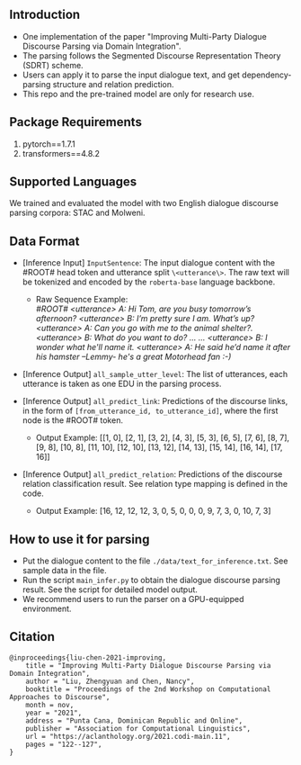 ## Introduction
* One implementation of the paper "Improving Multi-Party Dialogue Discourse Parsing via Domain Integration". <br>
* The parsing follows the Segmented Discourse Representation Theory (SDRT) scheme. <br>
* Users can apply it to parse the input dialogue text, and get dependency-parsing structure and relation prediction. <br>
* This repo and the pre-trained model are only for research use. <br>

## Package Requirements
1. pytorch==1.7.1
2. transformers==4.8.2

## Supported Languages
We trained and evaluated the model with two English dialogue discourse parsing corpora: STAC and Molweni. <br>

## Data Format
* [Inference Input] `InputSentence`: The input dialogue content with the #ROOT# head token and utterance split `\<utterance\>`. The raw text will be tokenized and encoded by the `roberta-base` language backbone. <br>
    * Raw Sequence Example: <br>
    *#ROOT# \<utterance\> A: Hi Tom, are you busy tomorrow’s afternoon? \<utterance\> B: I’m pretty sure I am. What’s up? \<utterance\> A: Can you go with me to the animal shelter?. \<utterance\> B: What do you want to do? ... ... \<utterance\> B: I wonder what he'll name it. \<utterance\> A: He said he’d name it after his hamster –Lemmy- he's a great Motorhead fan :-)*

* [Inference Output] `all_sample_utter_level`: The list of utterances, each utterance is taken as one EDU in the parsing process. <br>
    
* [Inference Output] `all_predict_link`: Predictions of the discourse links, in the form of `[from_utterance_id, to_utterance_id]`, where the first node is the #ROOT# token. <br>
    * Output Example: [[1, 0], [2, 1], [3, 2], [4, 3], [5, 3], [6, 5], [7, 6], [8, 7], [9, 8], [10, 8], [11, 10], [12, 10], [13, 12], [14, 13], [15, 14], [16, 14], [17, 16]] <br>
    
* [Inference Output] `all_predict_relation`: Predictions of the discourse relation classification result. See relation type mapping is defined in the code. <br>
   * Output Example: [16, 12, 12, 12, 3, 0, 5, 0, 0, 0, 9, 7, 3, 0, 10, 7, 3]

## How to use it for parsing
* Put the dialogue content to the file `./data/text_for_inference.txt`. See sample data in the file. <br>
* Run the script `main_infer.py` to obtain the dialogue discourse parsing result. See the script for detailed model output. <br>
* We recommend users to run the parser on a GPU-equipped environment. <br>

## Citation

```
@inproceedings{liu-chen-2021-improving,
    title = "Improving Multi-Party Dialogue Discourse Parsing via Domain Integration",
    author = "Liu, Zhengyuan and Chen, Nancy",
    booktitle = "Proceedings of the 2nd Workshop on Computational Approaches to Discourse",
    month = nov,
    year = "2021",
    address = "Punta Cana, Dominican Republic and Online",
    publisher = "Association for Computational Linguistics",
    url = "https://aclanthology.org/2021.codi-main.11",
    pages = "122--127",
}
```

